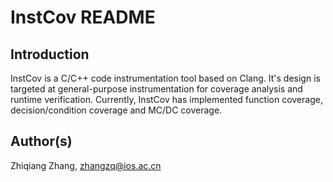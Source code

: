 # InstCov README

## Introduction

InstCov is a C/C++ code instrumentation tool based on Clang. It's design is
targeted at general-purpose instrumentation for coverage analysis and runtime
verification. Currently, InstCov has implemented function coverage,
decision/condition coverage and MC/DC coverage.

## Author(s)

Zhiqiang Zhang, zhangzq@ios.ac.cn
